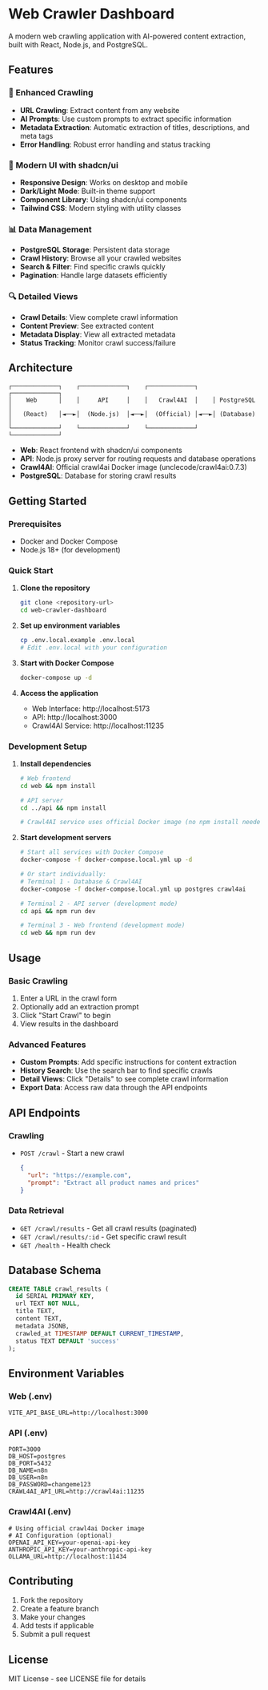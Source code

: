 # Web Crawler Dashboard

A modern web crawling application with AI-powered content extraction, built with React, Node.js, and PostgreSQL.

## Features

### 🚀 Enhanced Crawling
- **URL Crawling**: Extract content from any website
- **AI Prompts**: Use custom prompts to extract specific information
- **Metadata Extraction**: Automatic extraction of titles, descriptions, and meta tags
- **Error Handling**: Robust error handling and status tracking

### 🎨 Modern UI with shadcn/ui
- **Responsive Design**: Works on desktop and mobile
- **Dark/Light Mode**: Built-in theme support
- **Component Library**: Using shadcn/ui components
- **Tailwind CSS**: Modern styling with utility classes

### 📊 Data Management
- **PostgreSQL Storage**: Persistent data storage
- **Crawl History**: Browse all your crawled websites
- **Search & Filter**: Find specific crawls quickly
- **Pagination**: Handle large datasets efficiently

### 🔍 Detailed Views
- **Crawl Details**: View complete crawl information
- **Content Preview**: See extracted content
- **Metadata Display**: View all extracted metadata
- **Status Tracking**: Monitor crawl success/failure

## Architecture

```
┌─────────────┐    ┌─────────────┐    ┌─────────────┐    ┌─────────────┐
│    Web      │    │     API     │    │   Crawl4AI  │    │ PostgreSQL  │
│   (React)   │◄──►│  (Node.js)  │◄──►│  (Official) │◄──►│ (Database)  │
└─────────────┘    └─────────────┘    └─────────────┘    └─────────────┘
```

- **Web**: React frontend with shadcn/ui components
- **API**: Node.js proxy server for routing requests and database operations
- **Crawl4AI**: Official crawl4ai Docker image (unclecode/crawl4ai:0.7.3)
- **PostgreSQL**: Database for storing crawl results

## Getting Started

### Prerequisites
- Docker and Docker Compose
- Node.js 18+ (for development)

### Quick Start

1. **Clone the repository**
   ```bash
   git clone <repository-url>
   cd web-crawler-dashboard
   ```

2. **Set up environment variables**
   ```bash
   cp .env.local.example .env.local
   # Edit .env.local with your configuration
   ```

3. **Start with Docker Compose**
   ```bash
   docker-compose up -d
   ```

4. **Access the application**
   - Web Interface: http://localhost:5173
   - API: http://localhost:3000
   - Crawl4AI Service: http://localhost:11235

### Development Setup

1. **Install dependencies**
   ```bash
   # Web frontend
   cd web && npm install

   # API server
   cd ../api && npm install

   # Crawl4AI service uses official Docker image (no npm install needed)
   ```

2. **Start development servers**
   ```bash
   # Start all services with Docker Compose
   docker-compose -f docker-compose.local.yml up -d

   # Or start individually:
   # Terminal 1 - Database & Crawl4AI
   docker-compose -f docker-compose.local.yml up postgres crawl4ai

   # Terminal 2 - API server (development mode)
   cd api && npm run dev

   # Terminal 3 - Web frontend (development mode)
   cd web && npm run dev
   ```

## Usage

### Basic Crawling
1. Enter a URL in the crawl form
2. Optionally add an extraction prompt
3. Click "Start Crawl" to begin
4. View results in the dashboard

### Advanced Features
- **Custom Prompts**: Add specific instructions for content extraction
- **History Search**: Use the search bar to find specific crawls
- **Detail Views**: Click "Details" to see complete crawl information
- **Export Data**: Access raw data through the API endpoints

## API Endpoints

### Crawling
- `POST /crawl` - Start a new crawl
  ```json
  {
    "url": "https://example.com",
    "prompt": "Extract all product names and prices"
  }
  ```

### Data Retrieval
- `GET /crawl/results` - Get all crawl results (paginated)
- `GET /crawl/results/:id` - Get specific crawl result
- `GET /health` - Health check

## Database Schema

```sql
CREATE TABLE crawl_results (
  id SERIAL PRIMARY KEY,
  url TEXT NOT NULL,
  title TEXT,
  content TEXT,
  metadata JSONB,
  crawled_at TIMESTAMP DEFAULT CURRENT_TIMESTAMP,
  status TEXT DEFAULT 'success'
);
```

## Environment Variables

### Web (.env)
```
VITE_API_BASE_URL=http://localhost:3000
```

### API (.env)
```
PORT=3000
DB_HOST=postgres
DB_PORT=5432
DB_NAME=n8n
DB_USER=n8n
DB_PASSWORD=changeme123
CRAWL4AI_API_URL=http://crawl4ai:11235
```

### Crawl4AI (.env)
```
# Using official crawl4ai Docker image
# AI Configuration (optional)
OPENAI_API_KEY=your-openai-api-key
ANTHROPIC_API_KEY=your-anthropic-api-key
OLLAMA_URL=http://localhost:11434
```

## Contributing

1. Fork the repository
2. Create a feature branch
3. Make your changes
4. Add tests if applicable
5. Submit a pull request

## License

MIT License - see LICENSE file for details